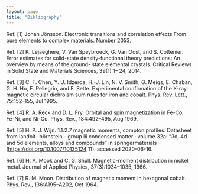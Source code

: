 ```yaml
---
layout: page
title: "Bibliography"
---
```



Ref. [1] Johan Jönsson. Electronic transitions and correlation effects From pure elements to complex materials. Number 2053.

Ref. [2] K. Lejaeghere, V. Van Speybroeck, G. Van Oost, and S. Cottenier. Error estimates for solid-state density-functional theory predictions: An overview by means of the ground- state elemental crystals. Critical Reviews in Solid State and Materials Sciences, 39(1):1– 24, 2014.

Ref. [3] C. T. Chen, Y. U. Idzerda, H.-J. Lin, N. V. Smith, G. Meigs, E. Chaban, G. H. Ho, E. Pellegrin, and F. Sette. Experimental confirmation of the X-ray magnetic circular dichroism sum rules for iron and cobalt. Phys. Rev. Lett., 75:152–155, Jul 1995.

Ref. [4] R. A. Reck and D. L. Fry. Orbital and spin magnetization in Fe-Co, Fe-Ni, and Ni-Co. Phys. Rev., 184:492–495, Aug 1969.

Ref. [5] H. P. J. Wijn. 1.1.2.7 magnetic moments, compton profiles: Datasheet from landolt- börnstein - group iii condensed matter · volume 32a: “3d, 4d and 5d elements, alloys and compounds” in springermaterials (https://doi.org/10.1007/10135124 11). accessed 2020-06-16.

Ref. [6] H. A. Mook and C. G. Shull. Magnetic-moment distribution in nickel metal. Journal of Applied Physics, 37(3):1034–1035, 1966.

Ref. [7] R. M. Moon. Distribution of magnetic moment in hexagonal cobalt. Phys. Rev., 136:A195–A202, Oct 1964.

